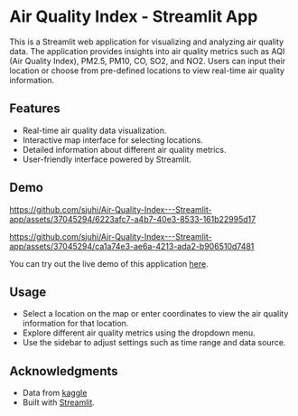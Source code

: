 # Air Quality Index - Streamlit App

This is a Streamlit web application for visualizing and analyzing air quality data. The application provides insights into air quality metrics such as AQI (Air Quality Index), PM2.5, PM10, CO, SO2, and NO2. Users can input their location or choose from pre-defined locations to view real-time air quality information.

## Features

- Real-time air quality data visualization.
- Interactive map interface for selecting locations.
- Detailed information about different air quality metrics.
- User-friendly interface powered by Streamlit.

## Demo

https://github.com/sjuhi/Air-Quality-Index---Streamlit-app/assets/37045294/6223afc7-a4b7-40e3-8533-161b22995d17


https://github.com/sjuhi/Air-Quality-Index---Streamlit-app/assets/37045294/ca1a74e3-ae6a-4213-ada2-b906510d7481


You can try out the live demo of this application [here](https://share.streamlit.io/sjuhi/air-quality-index---streamlit-app/main/app.py).

## Usage
- Select a location on the map or enter coordinates to view the air quality information for that location.
- Explore different air quality metrics using the dropdown menu.
- Use the sidebar to adjust settings such as time range and data source.

## Acknowledgments
- Data from [kaggle](https://www.kaggle.com/datasets/rohanrao/air-quality-data-in-india)
- Built with [Streamlit](https://streamlit.io/).

